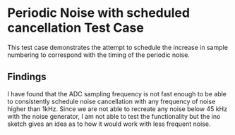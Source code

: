 # Periodic Noise with scheduled cancellation Test Case
This test case demonstrates the attempt to schedule the increase in sample numbering to correspond with the timing 
of the periodic noise.

## Findings
I have found that the ADC sampling frequency is not fast enough to be able to consistently schedule noise cancellation 
with any frequency of noise higher than 1kHz. Since we are not able to recreate any noise below 45 kHz with the noise 
generator, I am not able to test the functionality but the ino sketch gives an idea as to how it would work with less 
frequent noise.